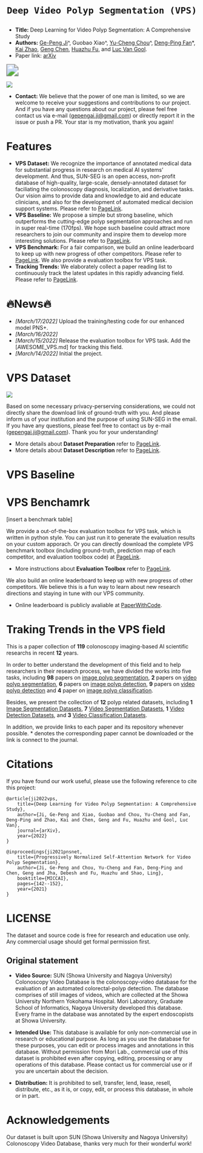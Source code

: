 # <p align=center>`Deep Video Polyp Segmentation (VPS)`</p>

- **Title:** Deep Learning for Video Polyp Segmentation: A Comprehensive Study
- **Authors:** [Ge-Peng Ji](https://scholar.google.com/citations?view_op=list_works&hl=en&hl=en&user=oaxKYKUAAAAJ)^, Guobao Xiao^, [Yu-Cheng Chou](https://scholar.google.com/citations?user=YVNRBTcAAAAJ&hl=en)^, [Deng-Ping Fan](https://dengpingfan.github.io/)*, [Kai Zhao](https://kaizhao.net/), [Geng Chen](https://scholar.google.com/citations?user=sJGCnjsAAAAJ&hl=en), [Huazhu Fu](https://hzfu.github.io/), and [Luc Van Gool](https://scholar.google.com/citations?user=TwMib_QAAAAJ&hl=en).
- Paper link: [arXiv]()


<img src="https://drive.google.com//uc?export=view&id=14FfYD9pHEDEoh4qnP0EYjDQZINx3mn0w" style="zoom:200%;" />

![](https://drive.google.com//uc?export=view&id=1RU6kIRn3ZcZiI1sw4WA19mBQkqAt851U)



- **Contact:** We believe that the power of one man is limited, so we are welcome to receive your suggestions and contributions to our project. And if you have any questions about our project, please feel free contact us via e-mail (gepengai.ji@gmail.com) or directly report it in the issue or push a PR. Your star is my motivation, thank you again!



# Features

- **VPS Dataset:** We recognize the importance of annotated medical data for substantial progress in research on medical AI systems’ development. And thus, SUN-SEG is an open access, non-profit database of high-quality, large-scale, densely-annotated dataset for faciliating the colonoscopy diagnosis, localization, and derivative tasks. Our vision aims to provide data and knowledge to aid and educate clinicians, and also for the development of automated medical decision support systems. Please refer to [PageLink]().
- **VPS Baseline:** We propose a simple but strong baseline, which outperforms the cutting-edge polyp segmentation approaches and run in super real-time (170fps). We hope such baseline could attract more researchers to join our community and inspire them to develop more interesting solutions. Please refer to [PageLink]().
- **VPS Benchmark:** For a fair comparison, we build an online leaderboard to keep up with new progress of other competitors. Please refer to [PageLink](). We also provide a evaluation toolbox for VPS task.
- **Tracking Trends:** We elaborately collect a paper reading list to continuously track the latest updates in this rapidly advancing field. Please refer to [PageLink]().

# :fire:News:fire:

- *[March/17/2022]* Upload the training/testing code for our enhanced model PNS+.
- *[March/16/2022]* 
- *[March/15/2022]* Release the evaluation toolbox for VPS task. Add the [AWESOME_VPS.md] for tracking this field.
- *[March/14/2022]* Initial the project.


# VPS Dataset

![](https://drive.google.com//uc?export=view&id=1RU6kIRn3ZcZiI1sw4WA19mBQkqAt851U)

Based on some necessary privacy-perserving considerations, we could not directly share the download link of ground-truth with you. And please inform us of your institution and the purpose of using SUN-SEG in the email. If you have any questions, please feel free to contact us by e-mail (gepengai.ji@gmail.com). Thank you for your understanding! 

- More details about **Dataset Preparation** refer to [PageLink]().
- More details about **Dataset Description** refer to [PageLink]().


# VPS Baseline

## 

# VPS Benchamrk

[insert a benchmark table]

We provide a out-of-the-box evaluation toolbox for VPS task, which is written in python style. You can just run it to generate the evaluation results on your custom apporach. Or you can directly download the complete VPS benchmark toolbox (including ground-truth, prediction map of each competitor, and evaluation toolbox code) at [PageLink](). 

- More instructions about **Evaluation Toolbox** refer to [PageLink]().

We also build an online leaderboard to keep up with new progress of other competitors. We believe this is a fun way to learn about new research directions and staying in tune with our VPS community.

- Online leaderboard is publicly avaliable at [PaperWithCode](). 

# Traking Trends in the VPS field

This is a paper collection of **119** colonoscopy imaging-based AI scientific researchs in recent **12** years.

In order to better understand the development of this field and to help researchers in their research process, we have divided the works into five tasks, including **98** papers on [image polyp segmentation](#2.1_Image_Polyp_Segmentation), **2** papers on [video polyp segmentation](#2.2_Video_Polyp_Segmentation), **6** papers on [image polyp detection](#2.3_Image_Polyp_Detection),  **9** papers on [video polyp detection](#2.4_Video_Polyp_Detection) and **4** paper on [image polyp classification](#2.5_Image_Polyp_Classification).

Besides, we present the collection of **12** polyp related datasets, including **1** [Image Segmentation Datasets](#2.6_Image_Segmentation_Datasets), **7** [Video Segmentation Datasets](#2.7_Video_Segmentation_Datasets), **1** [Video Detection Datasets](#2.8_Video_Detection_Datasets), and **3** [Video Classification Datasets](#2.9_Video_Classification_Datasets).

In addition, we provide links to each paper and its repository whenever possible. * denotes the corresponding paper cannot be downloaded or the link is connect to the journal.

# Citations

If you have found our work useful, please use the following reference to cite this project:

    @article{ji2022vps,
        title={Deep Learning for Video Polyp Segmentation: A Comprehensive Study},
        author={Ji, Ge-Peng and Xiao, Guobao and Chou, Yu-Cheng and Fan, Deng-Ping and Zhao, Kai and Chen, Geng and Fu, Huazhu and Gool, Luc Van},
        journal={arXiv},
        year={2022}
    }

    @inproceedings{ji2021pnsnet,
        title={Progressively Normalized Self-Attention Network for Video Polyp Segmentation},
        author={Ji, Ge-Peng and Chou, Yu-Cheng and Fan, Deng-Ping and Chen, Geng and Jha, Debesh and Fu, Huazhu and Shao, Ling},
        booktitle={MICCAI},
        pages={142--152},
        year={2021}
    }

# LICENSE

The dataset and source code is free for research and education use only. Any commercial usage should get formal permission first.

## Original statement

- **Video Source:** SUN (Showa University and Nagoya University) Colonoscopy Video Database is the colonoscopy-video database for the evaluation of an automated colorectal-polyp detection. The database comprises of still images of videos, which are collected at the Showa University Northern Yokohama Hospital. Mori Laboratory, Graduate School of Informatics, Nagoya University developed this database. Every frame in the database was annotated by the expert endoscopists at Showa University.

- **Intended Use:** This database is available for only non-commercial use in research or educational purpose. 
As long as you use the database for these purposes, you can edit or process images and annotations in this database. 
Without permission from Mori Lab., commercial use of this dataset is prohibited even after copying, editing, 
processing or any operations of this database. Please contact us for commercial use or if you are uncertain about
the decision.

- **Distribution:** It is prohibited to sell, transfer, lend, lease, resell, distribute, etc., as it is, or copy, edit, or process this database, in whole or in part.



# Acknowledgements

Our dataset is built upon SUN (Showa University and Nagoya University) Colonoscopy Video Database, thanks very much for their wonderful work!